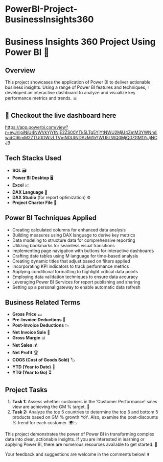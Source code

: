 # PowerBI-Project-BusinessInsights360
# Business Insights 360 Project Using Power BI 🎉

## Overview
This project showcases the application of Power BI to deliver actionable business insights. Using a range of Power BI features and techniques, I developed an interactive dashboard to analyze and visualize key performance metrics and trends. 📊

## 🔗 Checkout the live dashboard here 
https://app.powerbi.com/view?r=eyJrIjoiNjU4NWVkYjYtNjE2ZS00YTk5LTg5YjYtNWU2MjU4ZmM3YWNmIiwidCI6ImM2ZTU0OWIzLTVmNDUtNDAzMi1hYWU5LWQ0MjQ0ZGM1YjJjNCJ9

## Tech Stacks Used
- **SQL** 🗃️
- **Power BI Desktop** 🖥️
- **Excel** 📈
- **DAX Language** 🔢
- **DAX Studio** (for report optimization) ⚙️
- **Project Charter File** 📑

## Power BI Techniques Applied
- Creating calculated columns for enhanced data analysis
- Building measures using DAX language to derive key metrics
- Data modeling to structure data for comprehensive reporting
- Utilizing bookmarks for seamless visual transitions
- Implementing page navigation with buttons for interactive dashboards
- Crafting date tables using M language for time-based analysis
- Creating dynamic titles that adjust based on filters applied
- Incorporating KPI indicators to track performance metrics
- Applying conditional formatting to highlight critical data points
- Employing data validation techniques to ensure data accuracy
- Leveraging Power BI Services for report publishing and sharing
- Setting up a personal gateway to enable automatic data refresh

## Business Related Terms
- **Gross Price** 💵
- **Pre-Invoice Deductions** 💸
- **Post-Invoice Deductions** 📉
- **Net Invoice Sale** 🧾
- **Gross Margin** 📊
- **Net Sales** 💰
- **Net Profit** 🏆
- **COGS (Cost of Goods Sold)** 🏷️
- **YTD (Year to Date)** 📅
- **YTG (Year to Go)** ⏳

## Project Tasks
1. **Task 1:** Assess whether customers in the ‘Customer Performance’ sales view are achieving the GM % target. 🎯
2. **Task 2:** Analyze the top 5 countries to determine the top 5 and bottom 5 products based on GM % growth YoY. Also, examine the post-discounts % trend for each customer. 🌍📉

This project demonstrates the power of Power BI in transforming complex data into clear, actionable insights. If you are interested in learning or applying Power BI, there are numerous resources available to get started. 🚀

Your feedback and suggestions are welcome in the comments below! ⬇️

